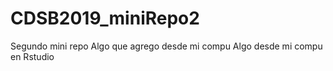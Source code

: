 # CDSB2019_miniRepo2
Segundo mini repo 
Algo que agrego desde mi compu
Algo desde mi compu en Rstudio
